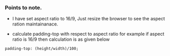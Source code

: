 ### Points to note.

* I have set aspect ratio to 16/9, Just resize the browser to see the aspect ration maintainanace. 

* calculate padding-top with respect to aspect ratio for example if aspect ratio is 16/9 then calculation is as given below 

```
padding-top: (height/width)/100;
```

